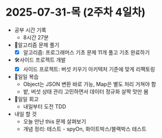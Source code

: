 # 2025-07-31-목 (2주차 4일차)

- 공부 시간 기록
  - 8시간 27분
- 🧠알고리즘 문제 풀기
  - [x] 알고리즘: 프로그래머스 기초 문제 11개 풀고 기초 완료하기
- 🛠️사이드 프로젝트 개발
  - [x] 사이드 프로젝트: 버섯 키우기 아키텍처 기준에 맞게 리팩토링
- 🔄일일 복습
  - Object는 JSON 변환 바로 가능, Map은 별도 처리 거쳐야 함
  - 밭, 버섯 상태 관리 고민하면서 데이터 정규화 살짝 맛만 봄
- 🔄일일 회고
  - 내일부터 도전 TDD
- 내일 할 것
  - 오늘 만난 this 문제 살펴보기
  - 개념 정리: 테스트 - spyOn, 화이트박스/블랙박스 테스트
